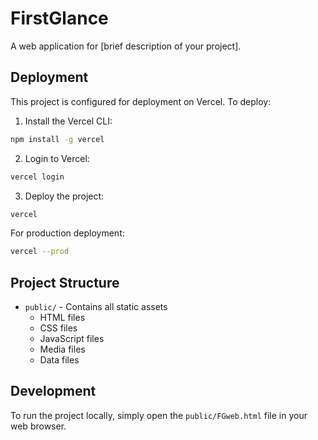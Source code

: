 # FirstGlance

A web application for [brief description of your project].

## Deployment

This project is configured for deployment on Vercel. To deploy:

1. Install the Vercel CLI:
```bash
npm install -g vercel
```

2. Login to Vercel:
```bash
vercel login
```

3. Deploy the project:
```bash
vercel
```

For production deployment:
```bash
vercel --prod
```

## Project Structure

- `public/` - Contains all static assets
  - HTML files
  - CSS files
  - JavaScript files
  - Media files
  - Data files

## Development

To run the project locally, simply open the `public/FGweb.html` file in your web browser. 